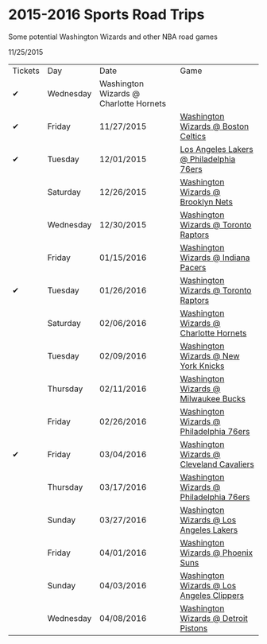 # 2015-2016 Sports Road Trips
Some potential Washington Wizards and other NBA road games

<!-- <tr><td></td><td></td><td><a href = ''></a></td></tr> -->

<table>
<tr><td>Tickets</td><td>Day</td><td>Date</td><td>Game</td></tr>
<tr><td>&#10004;</td><td>Wednesday</td>11/25/2015</td><td>Washington Wizards @ Charlotte Hornets</td></tr>
<tr><td>&#10004;</td><td>Friday</td><td>11/27/2015</td><td><a href = 'https://seatgeek.com/wizards-at-celtics-tickets/11-27-2015-boston-massachusetts-td-garden/nba/2759719/'>Washington Wizards @ Boston Celtics</a></td></tr>
<tr><td>&#10004;</td><td>Tuesday</td><td>12/01/2015</td><td><a href = 'https://seatgeek.com/lakers-at-76ers-tickets/12-1-2015-philadelphia-pennsylvania-wells-fargo-center/nba/2759585/'>Los Angeles Lakers @ Philadelphia 76ers</a></td></tr>
<tr><td></td><td>Saturday</td><td>12/26/2015</td><td><a href = 'https://seatgeek.com/wizards-at-nets-tickets/12-26-2015-brooklyn-new-york-barclays-center/nba/2759500/'>Washington Wizards @ Brooklyn Nets</a></td></tr>
<tr><td></td><td>Wednesday</td><td>12/30/2015</td><td><a href = 'https://seatgeek.com/wizards-at-raptors-tickets/12-30-2015-toronto-canada-air-canada-centre/nba/2759497/'>Washington Wizards @ Toronto Raptors</a></td></tr>
<tr><td></td><td>Friday</td><td>01/15/2016</td><td><a href = 'https://seatgeek.com/wizards-at-pacers-tickets/1-15-2016-indianapolis-indiana-bankers-life-fieldhouse/nba/2759490/'>Washington Wizards @ Indiana Pacers</a></td></tr>
<tr><td>&#10004;</td><td>Tuesday</td><td>01/26/2016</td><td><a href = 'https://seatgeek.com/wizards-at-raptors-tickets/1-26-2016-toronto-canada-air-canada-centre/nba/2759502/'>Washington Wizards @ Toronto Raptors</a></td></tr>
<tr><td></td><td>Saturday</td><td>02/06/2016</td><td><a href = 'https://seatgeek.com/wizards-at-hornets-tickets/2-6-2016-charlotte-north-carolina-time-warner-cable-arena/nba/2759891/'>Washington Wizards @ Charlotte Hornets</a></td></tr>
<tr><td></td><td>Tuesday</td><td>02/09/2016</td><td><a href = 'https://seatgeek.com/wizards-at-knicks-tickets/2-9-2016-new-york-new-york-madison-square-garden/nba/2759777/'>Washington Wizards @ New York Knicks</a></td></tr>
<tr><td></td><td>Thursday</td><td>02/11/2016</td><td><a href = 'https://seatgeek.com/wizards-at-bucks-tickets/2-11-2016-milwaukee-wisconsin-bmo-harris-bradley-center/nba/2759491/'>Washington Wizards @ Milwaukee Bucks</a></td></tr>
<tr><td></td><td>Friday</td><td>02/26/2016</td><td><a href = 'https://seatgeek.com/wizards-at-76ers-tickets/2-26-2016-philadelphia-pennsylvania-wells-fargo-center/nba/2759598/'>Washington Wizards @ Philadelphia 76ers</a></td></tr>
<tr><td>&#10004;</td><td>Friday</td><td>03/04/2016</td><td><a href = 'https://seatgeek.com/wizards-at-76ers-tickets/2-26-2016-philadelphia-pennsylvania-wells-fargo-center/nba/2759598/'>Washington Wizards @ Cleveland Cavaliers</a></td></tr>
<tr><td></td><td>Thursday</td><td>03/17/2016</td><td><a href = 'https://seatgeek.com/wizards-at-76ers-tickets/3-17-2016-philadelphia-pennsylvania-wells-fargo-center/nba/2759600/'>Washington Wizards @ Philadelphia 76ers</a></td></tr>
<tr><td></td><td>Sunday</td><td>03/27/2016</td><td><a href = 'https://seatgeek.com/wizards-at-lakers-tickets/3-27-2016-los-angeles-california-staples-center/nba/2759455/'>Washington Wizards @ Los Angeles Lakers</a></td></tr>
<tr><td></td><td>Friday</td><td>04/01/2016</td><td><a href = 'https://seatgeek.com/wizards-at-suns-tickets/4-1-2016-phoenix-arizona-talking-stick-resort-arena/nba/2759453/'>Washington Wizards @ Phoenix Suns</a></td></tr>
<tr><td></td><td>Sunday</td><td>04/03/2016</td><td><a href = 'https://seatgeek.com/wizards-at-clippers-tickets/4-3-2016-los-angeles-california-staples-center/nba/2759451/'>Washington Wizards @ Los Angeles Clippers</a></td></tr>
<tr><td></td><td>Wednesday</td><td>04/08/2016</td><td><a href = 'https://seatgeek.com/wizards-at-pistons-tickets/4-8-2016-auburn-hills-michigan-the-palace-of-auburn-hills/nba/2759503/'>Washington Wizards @ Detroit Pistons</a></td></tr>
</table>
